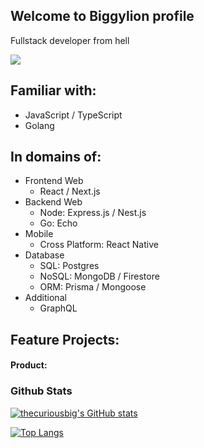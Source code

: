 ## Welcome to Biggylion profile
Fullstack developer from hell

<img src="https://s3.getstickerpack.com/storage/uploads/sticker-pack/twitch-pepe-meme-gif/sticker_4.gif?26a74f4f0ef5a787894adc441abd042e">
  
## Familiar with:
- JavaScript / TypeScript
- Golang

## In domains of:
- Frontend Web
  - React / Next.js
- Backend Web
  - Node: Express.js / Nest.js
  - Go: Echo
- Mobile
  - Cross Platform: React Native
- Database
  - SQL: Postgres
  - NoSQL: MongoDB / Firestore
  - ORM: Prisma / Mongoose
- Additional
  - GraphQL

## Feature Projects:
#### Product:

### Github Stats
[![thecuriousbig's GitHub stats](https://github-readme-stats.vercel.app/api?username=thecuriousbig&theme=default)](https://github.com/anuraghazra/github-readme-stats)

[![Top Langs](https://github-readme-stats.vercel.app/api/top-langs/?username=thecuriousbig&layout=compact&theme=default)](https://github.com/anuraghazra/github-readme-stats)